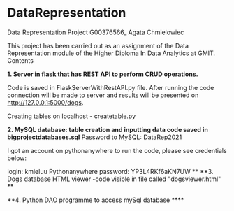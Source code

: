 # DataRepresentation
Data Representation Project
G00376566_
Agata Chmielowiec

This project has been carried out as an assignment of the Data Representation module of the Higher Diploma In Data Analytics at GMIT.
Contents

**1. Server in flask that has REST API to perform CRUD operations.**


Code is saved in  FlaskServerWithRestAPI.py file. 
After running the code connection will be made to server and results will be presented on http://127.0.0.1:5000/dogs.

Creating tables on localhost - createtable.py

**2. MySQL database: table creation and inputting data code saved in bigprojectdatabases.sql**
Password to MySQL: DataRep2021


I got an account on pythonanywhere to run the code, please see credentials below:

login: kmieluu
Pythonanywhere password: YP3L4RKf6aKN7UW
**
**3. Dogs database HTML viewer -code visible in file called "dogsviewer.html" **



**4. Python DAO programme to access mySql database ****
